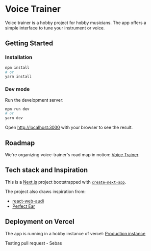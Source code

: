 # Voice Trainer

Voice trainer is a hobby project for hobby musicians. The app offers a simple interface to tune your instrument or voice.

## Getting Started

### Installation

```bash
npm install
# or
yarn install
```

### Dev mode
Run the development server:

```bash
npm run dev
# or
yarn dev
```

Open [http://localhost:3000](http://localhost:3000) with your browser to see the result.

## Roadmap

We're organizing voice-trainer's road map in notion: [Voice Trainer](https://www.notion.so/db6b289443f64c14841e0fb6b8efee06?v=09f09008a0214cdba15ce8379e871b73)

## Tech stack and Inspiration

This is a [Next.js](https://nextjs.org/) project bootstrapped with [`create-next-app`](https://github.com/vercel/next.js/tree/canary/packages/create-next-app).

The project also draws inspiration from:
- [react-web-audi](https://github.com/philnash/react-web-audio)
- [Perfect Ear](https://www.perfectear.app/)

## Deployment on Vercel

The app is running in a hobby instance of vercel:
[Production instance](https://voice-trainer-kg8920zu9-pisti2010.vercel.app/)


Testing pull request - Sebas
